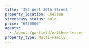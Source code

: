 ```yaml
---
title: '354 West 20th Street '
property_location: Chelsea
streeteasy_status: sold
price: "6750000"
agents:
  - /agents/garfield/matthew-lesser
property_type: Multi-Family
---
```

